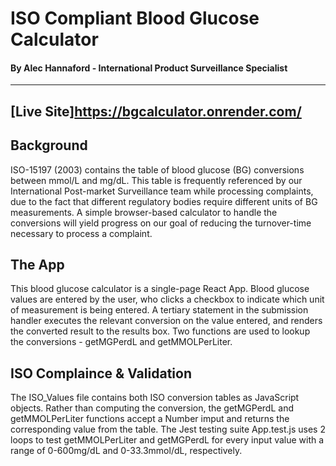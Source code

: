 # ISO Compliant Blood Glucose Calculator

#### By Alec Hannaford - International Product Surveillance Specialist
----
[Live Site]https://bgcalculator.onrender.com/
----
## Background
ISO-15197 (2003) contains the table of blood glucose (BG) conversions between mmol/L and mg/dL. This table is frequently referenced by our International Post-market Surveillance team while processing complaints, due to the fact that different regulatory bodies require different units of BG measurements. A simple browser-based calculator to handle the conversions will yield progress on our goal of reducing the turnover-time necessary to process a complaint. 

## The App
This blood glucose calculator is a single-page React App. Blood glucose values are entered by the user, who clicks a checkbox to indicate which unit of measurement is being entered. A tertiary statement in the submission handler executes the relevant conversion on the value entered, and renders the converted result to the results box. Two functions are used to lookup the conversions - getMGPerdL and getMMOLPerLiter. 

## ISO Complaince & Validation
The ISO_Values file contains both ISO conversion tables as JavaScript objects. Rather than computing the conversion, the getMGPerdL and getMMOLPerLiter functions accept a Number imput and returns the corresponding value from the table. The Jest testing suite App.test.js uses 2 loops to test getMMOLPerLiter and getMGPerdL for every input value with a range of 0-600mg/dL and 0-33.3mmol/dL, respectively.
